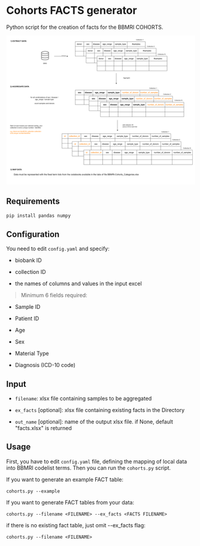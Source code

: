 # Cohorts FACTS generator

Python script for the creation of facts for the BBMRI COHORTS.

![facts-creation](https://github.com/bbdataeng/cohorts-fact/blob/main/BBMRIcohortguide.png)

## Requirements
``` shell
pip install pandas numpy
``` 

## Configuration

You need to edit `config.yaml` and specify:

- biobank ID

- collection ID

- the names of columns and values in the input excel

> Minimum 6 fields required:
  
  * Sample ID

  * Patient ID
  
  * Age
  
  * Sex
  
  * Material Type
  
  * Diagnosis (ICD-10 code)

## Input

- `filename`: xlsx file containing samples to be aggregated

- `ex_facts` [optional]: xlsx file containing existing facts in the Directory

- `out_name` [optional]: name of the output xlsx file. if None, default "facts.xlsx" is returned

## Usage

First, you have to edit `config.yaml` file, defining the mapping of local data into BBMRI codelist terms.
Then you can run the `cohorts.py` script.

If you want to generate an example FACT table:
``` shell
cohorts.py --example
```

If you want to generate FACT tables from your data:
``` shell
cohorts.py --filename <FILENAME> --ex_facts <FACTS FILENAME>  
``` 

if there is no existing fact table, just omit --ex_facts flag:
``` shell
cohorts.py --filename <FILENAME> 
``` 

